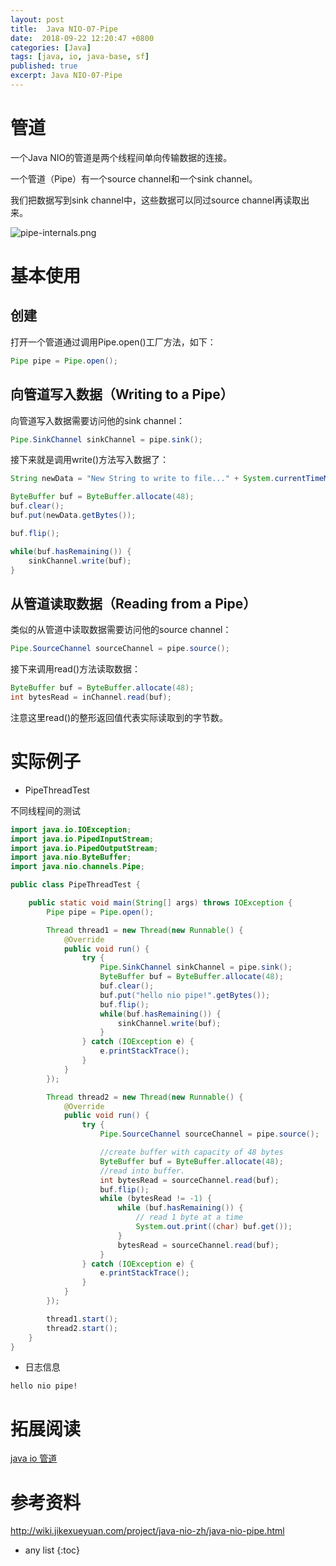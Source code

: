 ```yaml
---
layout: post
title:  Java NIO-07-Pipe
date:  2018-09-22 12:20:47 +0800
categories: [Java]
tags: [java, io, java-base, sf]
published: true
excerpt: Java NIO-07-Pipe
---
```


# 管道

一个Java NIO的管道是两个线程间单向传输数据的连接。

一个管道（Pipe）有一个source channel和一个sink channel。

我们把数据写到sink channel中，这些数据可以同过source channel再读取出来。

![pipe-internals.png](http://tutorials.jenkov.com/images/java-nio/pipe-internals.png)

# 基本使用

## 创建

打开一个管道通过调用Pipe.open()工厂方法，如下：

```java
Pipe pipe = Pipe.open();
```

## 向管道写入数据（Writing to a Pipe）

向管道写入数据需要访问他的sink channel：

```java
Pipe.SinkChannel sinkChannel = pipe.sink();
```

接下来就是调用write()方法写入数据了：

```java
String newData = "New String to write to file..." + System.currentTimeMillis();

ByteBuffer buf = ByteBuffer.allocate(48);
buf.clear();
buf.put(newData.getBytes());

buf.flip();

while(buf.hasRemaining()) {
    sinkChannel.write(buf);
}
```

## 从管道读取数据（Reading from a Pipe）

类似的从管道中读取数据需要访问他的source channel：

```java
Pipe.SourceChannel sourceChannel = pipe.source();
```

接下来调用read()方法读取数据：

```java
ByteBuffer buf = ByteBuffer.allocate(48);
int bytesRead = inChannel.read(buf);
```

注意这里read()的整形返回值代表实际读取到的字节数。

# 实际例子

- PipeThreadTest

不同线程间的测试

```java
import java.io.IOException;
import java.io.PipedInputStream;
import java.io.PipedOutputStream;
import java.nio.ByteBuffer;
import java.nio.channels.Pipe;

public class PipeThreadTest {

    public static void main(String[] args) throws IOException {
        Pipe pipe = Pipe.open();

        Thread thread1 = new Thread(new Runnable() {
            @Override
            public void run() {
                try {
                    Pipe.SinkChannel sinkChannel = pipe.sink();
                    ByteBuffer buf = ByteBuffer.allocate(48);
                    buf.clear();
                    buf.put("hello nio pipe!".getBytes());
                    buf.flip();
                    while(buf.hasRemaining()) {
                        sinkChannel.write(buf);
                    }
                } catch (IOException e) {
                    e.printStackTrace();
                }
            }
        });

        Thread thread2 = new Thread(new Runnable() {
            @Override
            public void run() {
                try {
                    Pipe.SourceChannel sourceChannel = pipe.source();

                    //create buffer with capacity of 48 bytes
                    ByteBuffer buf = ByteBuffer.allocate(48);
                    //read into buffer.
                    int bytesRead = sourceChannel.read(buf);
                    buf.flip();
                    while (bytesRead != -1) {
                        while (buf.hasRemaining()) {
                            // read 1 byte at a time
                            System.out.print((char) buf.get());
                        }
                        bytesRead = sourceChannel.read(buf);
                    }
                } catch (IOException e) {
                    e.printStackTrace();
                }
            }
        });

        thread1.start();
        thread2.start();
    }
}
```

- 日志信息

```
hello nio pipe!
```

# 拓展阅读 

[java io 管道](https://houbb.github.io/2018/09/21/java-io-02-pipe)

# 参考资料

http://wiki.jikexueyuan.com/project/java-nio-zh/java-nio-pipe.html

* any list
{:toc}